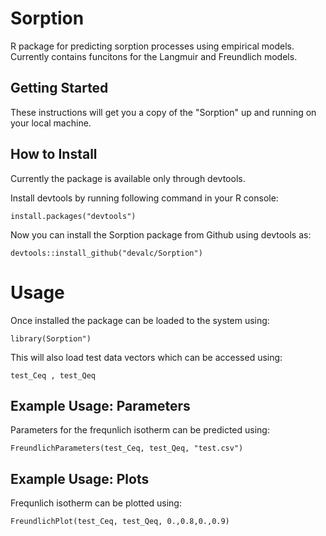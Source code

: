 # Sorption

R package for predicting sorption processes using empirical models. Currently 
contains funcitons for the Langmuir and Freundlich models.         

## Getting Started

These instructions will get you a copy of the "Sorption" up and running on your 
local machine.

## How to Install

Currently the package is available only through devtools. 

Install devtools by running following command in your R console: 

```{r}
install.packages("devtools")
```

Now you can install the Sorption package from Github using devtools as:

```{r}
devtools::install_github("devalc/Sorption")
```
# Usage

Once installed the package can be loaded to the system using:
```{r}
library(Sorption")
```
This will also load test data vectors which can be accessed using:

```{r}
test_Ceq , test_Qeq 
```

## Example Usage: Parameters

Parameters for the frequnlich isotherm can be predicted using:
```{r}
FreundlichParameters(test_Ceq, test_Qeq, "test.csv")
```
## Example Usage: Plots

Frequnlich isotherm can be plotted using:
```{r}
FreundlichPlot(test_Ceq, test_Qeq, 0.,0.8,0.,0.9)
```
